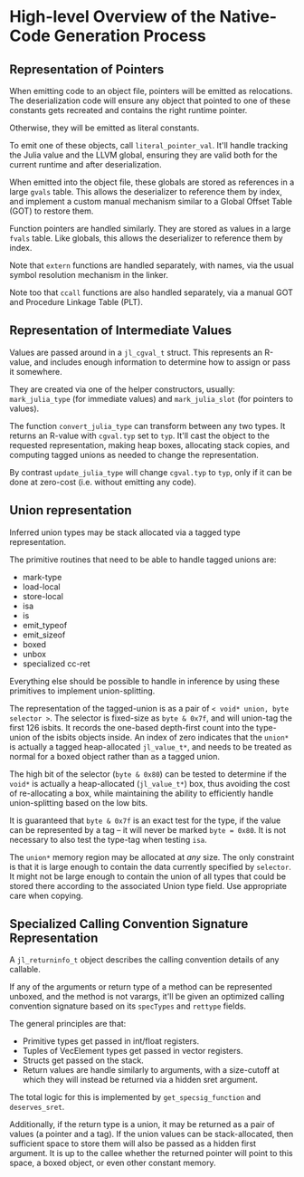 # High-level Overview of the Native-Code Generation Process

## Representation of Pointers

When emitting code to an object file, pointers will be emitted as relocations.
The deserialization code will ensure any object that pointed to one of these constants
gets recreated and contains the right runtime pointer.

Otherwise, they will be emitted as literal constants.

To emit one of these objects, call `literal_pointer_val`.
It'll handle tracking the Julia value and the LLVM global,
ensuring they are valid both for the current runtime and after deserialization.

When emitted into the object file, these globals are stored as references
in a large `gvals` table. This allows the deserializer to reference them by index,
and implement a custom manual mechanism similar to a Global Offset Table (GOT) to restore them.

Function pointers are handled similarly.
They are stored as values in a large `fvals` table.
Like globals, this allows the deserializer to reference them by index.

Note that `extern` functions are handled separately,
with names, via the usual symbol resolution mechanism in the linker.

Note too that `ccall` functions are also handled separately,
via a manual GOT and Procedure Linkage Table (PLT).


## Representation of Intermediate Values

Values are passed around in a `jl_cgval_t` struct.
This represents an R-value, and includes enough information to
determine how to assign or pass it somewhere.

They are created via one of the helper constructors, usually:
`mark_julia_type` (for immediate values) and `mark_julia_slot` (for pointers to values).

The function `convert_julia_type` can transform between any two types.
It returns an R-value with `cgval.typ` set to `typ`.
It'll cast the object to the requested representation,
making heap boxes, allocating stack copies, and computing tagged unions as
needed to change the representation.

By contrast `update_julia_type` will change `cgval.typ` to `typ`,
only if it can be done at zero-cost (i.e. without emitting any code).


## Union representation

Inferred union types may be stack allocated via a tagged type representation.

The primitive routines that need to be able to handle tagged unions are:
- mark-type
- load-local
- store-local
- isa
- is
- emit_typeof
- emit_sizeof
- boxed
- unbox
- specialized cc-ret

Everything else should be possible to handle in inference by using these
primitives to implement union-splitting.

The representation of the tagged-union is as a pair
of `< void* union, byte selector >`.
The selector is fixed-size as `byte & 0x7f`,
and will union-tag the first 126 isbits.
It records the one-based depth-first count into the type-union of the
isbits objects inside. An index of zero indicates that the `union*` is
actually a tagged heap-allocated `jl_value_t*`,
and needs to be treated as normal for a boxed object rather than as a
tagged union.

The high bit of the selector (`byte & 0x80`) can be tested to determine if the
`void*` is actually a heap-allocated (`jl_value_t*`) box,
thus avoiding the cost of re-allocating a box,
while maintaining the ability to efficiently handle union-splitting based on the low bits.

It is guaranteed that `byte & 0x7f` is an exact test for the type,
if the value can be represented by a tag – it will never be marked `byte = 0x80`.
It is not necessary to also test the type-tag when testing `isa`.

The `union*` memory region may be allocated at *any* size.
The only constraint is that it is large enough to contain the data
currently specified by `selector`.
It might not be large enough to contain the union of all types that
could be stored there according to the associated Union type field.
Use appropriate care when copying.


## Specialized Calling Convention Signature Representation

A `jl_returninfo_t` object describes the calling convention details of any callable.

If any of the arguments or return type of a method can be represented unboxed,
and the method is not varargs, it'll be given an optimized calling convention
signature based on its `specTypes` and `rettype` fields.

The general principles are that:

- Primitive types get passed in int/float registers.
- Tuples of VecElement types get passed in vector registers.
- Structs get passed on the stack.
- Return values are handle similarly to arguments,
  with a size-cutoff at which they will instead be returned via a hidden sret argument.

The total logic for this is implemented by `get_specsig_function` and `deserves_sret`.

Additionally, if the return type is a union, it may be returned as a pair of values (a pointer and a tag).
If the union values can be stack-allocated, then sufficient space to store them will also be passed as a hidden first argument.
It is up to the callee whether the returned pointer will point to this space, a boxed object, or even other constant memory.
